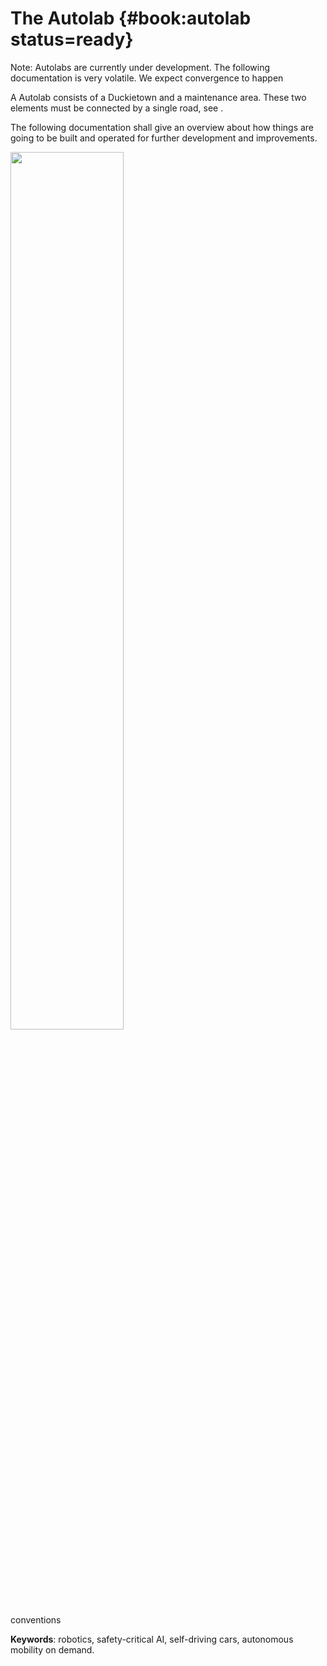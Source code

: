 # The Autolab {#book:autolab status=ready}

Note: Autolabs are currently under development. The following documentation is very volatile. We expect convergence to happen

A Autolab consists of a Duckietown and a maintenance area. These two elements must be connected by a single road, see [](#fig:Autolab).

The following documentation shall give an overview about how things are going to be built and operated for further development and improvements.

<div figure-id="fig:Autolab">
<img src="images/Autolab.png" style="width: 60%"/>
<figcaption>
conventions
</figcaption>
</div>


**Keywords**: robotics, safety-critical AI, self-driving cars, autonomous mobility on demand.
